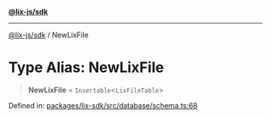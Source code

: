 [**@lix-js/sdk**](../README.md)

***

[@lix-js/sdk](../README.md) / NewLixFile

# Type Alias: NewLixFile

> **NewLixFile** = `Insertable`\<`LixFileTable`\>

Defined in: [packages/lix-sdk/src/database/schema.ts:68](https://github.com/opral/monorepo/blob/b171e3e71d4461028abf991c33609fbcfb064d33/packages/lix-sdk/src/database/schema.ts#L68)
